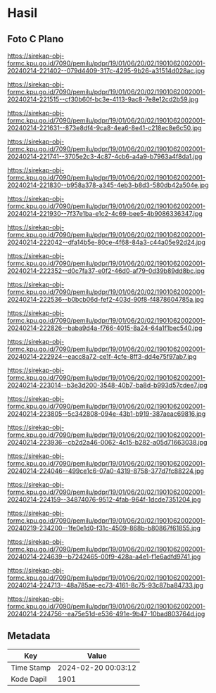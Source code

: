 # Hasil

## Foto C Plano

https://sirekap-obj-formc.kpu.go.id/7090/pemilu/pdpr/19/01/06/20/02/1901062002001-20240214-221402--079d4409-317c-4295-9b26-a31514d028ac.jpg

https://sirekap-obj-formc.kpu.go.id/7090/pemilu/pdpr/19/01/06/20/02/1901062002001-20240214-221515--cf30b60f-bc3e-4113-9ac8-7e8e12cd2b59.jpg

https://sirekap-obj-formc.kpu.go.id/7090/pemilu/pdpr/19/01/06/20/02/1901062002001-20240214-221631--873e8df4-9ca8-4ea6-8e41-c218ec8e6c50.jpg

https://sirekap-obj-formc.kpu.go.id/7090/pemilu/pdpr/19/01/06/20/02/1901062002001-20240214-221741--3705e2c3-4c87-4cb6-a4a9-b7963a4f8da1.jpg

https://sirekap-obj-formc.kpu.go.id/7090/pemilu/pdpr/19/01/06/20/02/1901062002001-20240214-221830--b958a378-a345-4eb3-b8d3-580db42a504e.jpg

https://sirekap-obj-formc.kpu.go.id/7090/pemilu/pdpr/19/01/06/20/02/1901062002001-20240214-221930--7f37e1ba-e1c2-4c69-bee5-4b9086336347.jpg

https://sirekap-obj-formc.kpu.go.id/7090/pemilu/pdpr/19/01/06/20/02/1901062002001-20240214-222042--dfa14b5e-80ce-4f68-84a3-c44a05e92d24.jpg

https://sirekap-obj-formc.kpu.go.id/7090/pemilu/pdpr/19/01/06/20/02/1901062002001-20240214-222352--d0c7fa37-e0f2-46d0-af79-0d39b89dd8bc.jpg

https://sirekap-obj-formc.kpu.go.id/7090/pemilu/pdpr/19/01/06/20/02/1901062002001-20240214-222536--b0bcb06d-fef2-403d-90f8-f4878604785a.jpg

https://sirekap-obj-formc.kpu.go.id/7090/pemilu/pdpr/19/01/06/20/02/1901062002001-20240214-222826--baba9d4a-f766-4015-8a24-64a1f1bec540.jpg

https://sirekap-obj-formc.kpu.go.id/7090/pemilu/pdpr/19/01/06/20/02/1901062002001-20240214-222924--eacc8a72-ce1f-4cfe-8ff3-dd4e75f97ab7.jpg

https://sirekap-obj-formc.kpu.go.id/7090/pemilu/pdpr/19/01/06/20/02/1901062002001-20240214-223014--b3e3d200-3548-40b7-ba8d-b993d57cdee7.jpg

https://sirekap-obj-formc.kpu.go.id/7090/pemilu/pdpr/19/01/06/20/02/1901062002001-20240214-223805--5c342808-094e-43b1-b919-387aeac69816.jpg

https://sirekap-obj-formc.kpu.go.id/7090/pemilu/pdpr/19/01/06/20/02/1901062002001-20240214-223936--cb2d2a46-0062-4c15-b282-a05d71663038.jpg

https://sirekap-obj-formc.kpu.go.id/7090/pemilu/pdpr/19/01/06/20/02/1901062002001-20240214-224046--499ce1c6-07a0-4319-8758-377d7fc88224.jpg

https://sirekap-obj-formc.kpu.go.id/7090/pemilu/pdpr/19/01/06/20/02/1901062002001-20240214-224159--34874076-9512-4fab-964f-1dcde7351204.jpg

https://sirekap-obj-formc.kpu.go.id/7090/pemilu/pdpr/19/01/06/20/02/1901062002001-20240219-234200--1fe0e1d0-f31c-4509-868b-b80867f61855.jpg

https://sirekap-obj-formc.kpu.go.id/7090/pemilu/pdpr/19/01/06/20/02/1901062002001-20240214-224639--b7242465-00f9-428a-a4e1-f1e6adfd9741.jpg

https://sirekap-obj-formc.kpu.go.id/7090/pemilu/pdpr/19/01/06/20/02/1901062002001-20240214-224713--48a785ae-ec73-4161-8c75-93c87ba84733.jpg

https://sirekap-obj-formc.kpu.go.id/7090/pemilu/pdpr/19/01/06/20/02/1901062002001-20240214-224756--ea75e51d-e536-491e-9b47-10bad803764d.jpg


## Metadata

| Key        | Value               |
| ---------- | ------------------- |
| Time Stamp | 2024-02-20 00:03:12 |
| Kode Dapil | 1901                |



